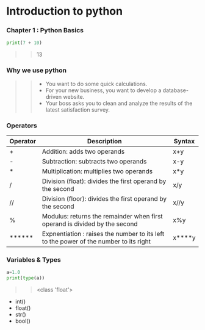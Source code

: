 # Introduction to python
### Chapter 1 : Python Basics
```python    
print(7 + 10)
```
>>13

### Why we use python
>>* You want to do some quick calculations. <br>
>>* For your new business, you want to develop a database-driven website.<br>
>>* Your boss asks you to clean and analyze the results of the latest satisfaction survey.

### Operators
<table>
  <thead>
    <tr>
      <th>Operator</th>
      <th>Description</th>
      <th>Syntax</th>
    </tr>
  </thead>
  <tbody>
    <tr>
      <td>+</td>
      <td>Addition: adds two operands</td>
      <td>x+y</td>
    </tr>
    <tr>
      <td>-</td>
      <td>Subtraction: subtracts two operands</td>
      <td>x-y</td>
    </tr>
    <tr>
      <td>*</td>
      <td>Multiplication: multiplies two operands</td>
      <td>x*y</td>
    </tr>
    <tr>
      <td>/</td>
      <td>Division (float): divides the first operand by the second</td>
      <td>x/y</td>
    </tr>
    <tr>
      <td>//</td>
      <td>Division (floor): divides the first operand by the second</td>
      <td>x//y</td>
    </tr>
    <tr>
      <td>%</td>
      <td>Modulus: returns the remainder when first operand is divided by the second</td>
      <td>x%y</td>
    </tr>
    <tr>
      <td>******</td>
      <td>Expnentiation : raises the number to its left to the power of the number to its right</td>
      <td>x****y</td>
    </tr>
  </tbody>
</table>

### Variables & Types
```python
a=1.0
print(type(a))
```
>><class 'float'>

* int()
* float()
* str()
* bool()

